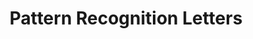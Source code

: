 ---
title: "Pattern Recognition Letters"

categories: ['']

tags: ['Pattern', 'Recognition', 'Letters']

arwords: 'رسائل التعرف على الأنماط'

arexps: []

enwords: ['Pattern Recognition Letters']

enexps: []

arlexicons: 'ر'

enlexicons: 'P'

authors: ['Ruqayya Roshdy']

translators: ['']

citations: 'تطبيقات الذكاء الاصطناعي في خدمة اللغة العربية'

sources: 'مركز الملك عبدالله بن عبدالعزيز الدولي لخدمة اللغة العربية'

word: "true"

slug: ""
---
